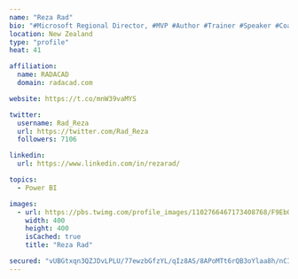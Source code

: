 ```yaml
---
name: "Reza Rad"
bio: "#Microsoft Regional Director, #MVP #Author #Trainer #Speaker #Coach #Consultant #PowerBI "
location: New Zealand
type: "profile"
heat: 41

affiliation:
  name: RADACAD
  domain: radacad.com

website: https://t.co/mnW39vaMYS

twitter:
  username: Rad_Reza
  url: https://twitter.com/Rad_Reza
  followers: 7106

linkedin:
  url: https://www.linkedin.com/in/rezarad/

topics:
  - Power BI

images:
  - url: https://pbs.twimg.com/profile_images/1102766467173408768/F9EbQENa_400x400.png
    width: 400
    height: 400
    isCached: true
    title: "Reza Rad"

secured: "vUBGtxqn3QZJDvLPLU/77ewzbGfzYL/qIz8AS/8APoMTt6rQB3oYlaa8h/nCIH1mgYp9GULyuyQz3GD7/SxeFJj5tVbJZYGd7jQtkLcfZX9CVcGYKe4ur9AQgjoLcvaqyBZl8XZwyl5elN4zV7wcDqkjVrY0bPgdKa9MOjiGBBHN9CA4qTncLBI2t/vQR9gpUKQxNxRWDjB45PpbuJqKpRqfLYVlipfxhrg7q/o2vRagdPzOK16vQeaBO6RuvwDEC4ddGszY7rycR7YTrtf6SyxX0prwpWssF6b11wBylkKmgXIcP14Saj1W/6wybmAjqr0lCcMmCBjw18+4rEV8uZinX/ayZtYNYzozzlGeb75l4wG7xM/RmhGLrQGB7mAr6R3T9G2ekz1d9Ccbi9NrBgQqgOgs3iulYEpChLGbzQA=;bNfdw98cgvzhavC9tj+gyg=="
---
```


